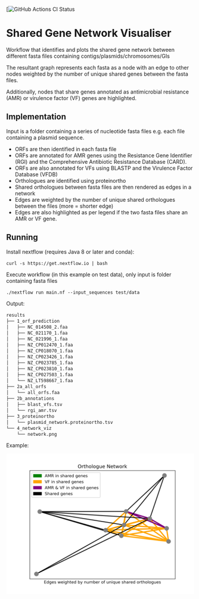 [![GitHub Actions CI Status](https://github.com/fmaguire/shared_gene_network/workflows/ci/badge.svg)

# Shared Gene Network Visualiser

Workflow that identifies and plots the shared gene network between different
fasta files containing contigs/plasmids/chromosomes/GIs 

The resultant graph represents each fasta as a node with an edge to other nodes
weighted by the number of unique shared genes between the fasta files.

Additionally, nodes that share genes annotated as antimicrobial 
resistance (AMR) or virulence factor (VF) genes are highlighted.

## Implementation

Input is a folder containing a series of nucleotide fasta files e.g. each file
containing a plasmid sequence.

- ORFs are then identified in each fasta file
- ORFs are annotated for AMR genes using the Resistance Gene Identifier (RGI)
and the Comprehensive Antibiotic Resistance Database (CARD).
- ORFs are also annotated for VFs using BLASTP and the Virulence Factor Database (VFDB)
- Orthologues are identified using proteinortho
- Shared orthologues between fasta files are then rendered as edges in a network
- Edges are weighted by the number of unique shared orthologues between the files (more = shorter edge)
- Edges are also highlighted as per legend if the two fasta files share an AMR or VF gene.

## Running

Install nextflow (requires Java 8 or later and conda):

    curl -s https://get.nextflow.io | bash

Execute workflow (in this example on test data), only input is folder containing fasta files

    ./nextflow run main.nf --input_sequences test/data

Output:
    
    results
    ├── 1_orf_prediction
    │   ├── NC_014508_2.faa 
    │   ├── NC_021170_1.faa
    │   ├── NC_021996_1.faa 
    │   ├── NZ_CP012470_1.faa 
    │   ├── NZ_CP018070_1.faa 
    │   ├── NZ_CP023426_1.faa 
    │   ├── NZ_CP023785_1.faa 
    │   ├── NZ_CP023810_1.faa 
    │   ├── NZ_CP027503_1.faa 
    │   └── NZ_LT598667_1.faa 
    ├── 2a_all_orfs
    │   └── all_orfs.faa 
    ├── 2b_annotations
    │   ├── blast_vfs.tsv 
    │   └── rgi_amr.tsv 
    ├── 3_proteinortho
    │   └── plasmid_network.proteinortho.tsv 
    └── 4_network_viz
        └── network.png 

Example:

![Shared gene network](test/network.png)

